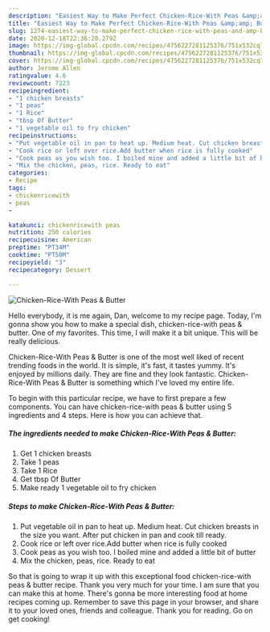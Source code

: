 ```yaml
---
description: "Easiest Way to Make Perfect Chicken-Rice-With Peas &amp;amp; Butter"
title: "Easiest Way to Make Perfect Chicken-Rice-With Peas &amp;amp; Butter"
slug: 1274-easiest-way-to-make-perfect-chicken-rice-with-peas-and-amp-butter
date: 2020-12-18T22:36:20.279Z
image: https://img-global.cpcdn.com/recipes/4756227281125376/751x532cq70/chicken-rice-with-peas-butter-recipe-main-photo.jpg
thumbnail: https://img-global.cpcdn.com/recipes/4756227281125376/751x532cq70/chicken-rice-with-peas-butter-recipe-main-photo.jpg
cover: https://img-global.cpcdn.com/recipes/4756227281125376/751x532cq70/chicken-rice-with-peas-butter-recipe-main-photo.jpg
author: Jerome Allen
ratingvalue: 4.6
reviewcount: 7223
recipeingredient:
- "1 chicken breasts"
- "1 peas"
- "1 Rice"
- "tbsp Of Butter"
- "1 vegetable oil to fry chicken"
recipeinstructions:
- "Put vegetable oil in pan to heat up. Medium heat. Cut chicken breasts in the size you want. After put chicken in pan and cook till ready."
- "Cook rice or left over rice.Add butter when rice is fully cooked"
- "Cook peas as you wish too. I boiled mine and added a little bit of butter"
- "Mix the chicken, peas, rice. Ready to eat"
categories:
- Recipe
tags:
- chickenricewith
- peas
- 

katakunci: chickenricewith peas  
nutrition: 250 calories
recipecuisine: American
preptime: "PT34M"
cooktime: "PT50M"
recipeyield: "3"
recipecategory: Dessert

---
```



![Chicken-Rice-With Peas &amp; Butter](https://img-global.cpcdn.com/recipes/4756227281125376/751x532cq70/chicken-rice-with-peas-butter-recipe-main-photo.jpg)

Hello everybody, it is me again, Dan, welcome to my recipe page. Today, I'm gonna show you how to make a special dish, chicken-rice-with peas &amp; butter. One of my favorites. This time, I will make it a bit unique. This will be really delicious.



Chicken-Rice-With Peas &amp; Butter is one of the most well liked of recent trending foods in the world. It is simple, it's fast, it tastes yummy. It's enjoyed by millions daily. They are fine and they look fantastic. Chicken-Rice-With Peas &amp; Butter is something which I've loved my entire life.


To begin with this particular recipe, we have to first prepare a few components. You can have chicken-rice-with peas &amp; butter using 5 ingredients and 4 steps. Here is how you can achieve that.

<!--inarticleads1-->

##### The ingredients needed to make Chicken-Rice-With Peas &amp; Butter:

1. Get 1 chicken breasts
1. Take 1 peas
1. Take 1 Rice
1. Get tbsp Of Butter
1. Make ready 1 vegetable oil to fry chicken




<!--inarticleads2-->

##### Steps to make Chicken-Rice-With Peas &amp; Butter:

1. Put vegetable oil in pan to heat up. Medium heat. Cut chicken breasts in the size you want. After put chicken in pan and cook till ready.
1. Cook rice or left over rice.Add butter when rice is fully cooked
1. Cook peas as you wish too. I boiled mine and added a little bit of butter
1. Mix the chicken, peas, rice. Ready to eat




So that is going to wrap it up with this exceptional food chicken-rice-with peas &amp; butter recipe. Thank you very much for your time. I am sure that you can make this at home. There's gonna be more interesting food at home recipes coming up. Remember to save this page in your browser, and share it to your loved ones, friends and colleague. Thank you for reading. Go on get cooking!
